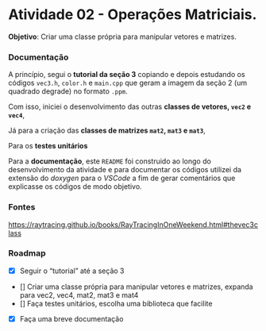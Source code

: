 # Atividade 02 - Operações Matriciais. 
**Objetivo**: Criar uma classe própria para manipular vetores e matrizes.

### Documentação
A princípio, segui o **tutorial da seção 3** copiando e depois estudando os códigos `vec3.h`, `color.h` e `main.cpp` que geram a imagem da seção 2 (um quadrado degrade) no formato `.ppm`. 

Com isso, iniciei o desenvolvimento das outras **classes de vetores, `vec2` e `vec4`**,

Já para a criação das **classes de matrizes `mat2`, `mat3` e `mat3`**,

Para os **testes unitários**

Para a **documentação**, este `README` foi construido ao longo do desenvolvimento da atividade e para documentar os códigos utilizei da extensão do *doxygen* para o *VSCode* a fim de gerar comentários que explicasse os códigos de modo objetivo.

### Fontes
https://raytracing.github.io/books/RayTracingInOneWeekend.html#thevec3class <br>


### Roadmap
- [x] Seguir o “tutorial” até a seção 3
- [] Criar uma classe própria para manipular vetores e matrizes, expanda para vec2, vec4, mat2, mat3 e mat4
- [] Faça testes unitários, escolha uma biblioteca que facilite
- [x] Faça uma breve documentação